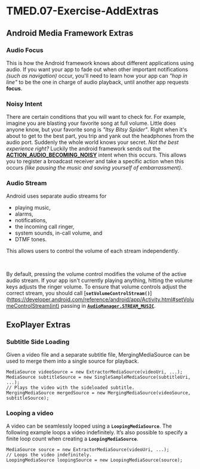 # TMED.07-Exercise-AddExtras

## Android Media Framework Extras

### Audio Focus

This is how the Android framework knows about different applications using audio. 
If you want your app to fade out when other important notifications _(such as navigation)_ occur, 
 you'll need to learn how your app can _"hop in line"_ to be the one in charge of audio playback, 
  until another app requests __focus__.
  


### Noisy Intent

There are certain conditions that you will want to check for. 
For example, imagine you are blasting your favorite song at full volume. 
Little does anyone know, but your favorite song is _"Itsy Bitsy Spider"_. 
Right when it's about to get to the best part, you trip and yank out the headphones from the audio port. 
Suddenly the whole world knows your secret. 
_Not the best experience right?_ 
Luckily the android framework sends out the [__ACTION_AUDIO_BECOMING_NOISY__](https://developer.android.com/reference/android/media/AudioManager.html#ACTION_AUDIO_BECOMING_NOISY) intent when this occurs. 
This allows you to register a broadcast receiver and take a specific action when this occurs 
_(like pausing the music and saving yourself of embarrassment)_. 



### Audio Stream

Android uses separate audio streams for
 - playing music, 
 - alarms, 
 - notifications, 
 - the incoming call ringer, 
 - system sounds, in-call volume, and 
 - DTMF tones. 
 
This allows users to control the volume of each stream independently.

&nbsp;&nbsp;

By default, pressing the volume control modifies the volume of the active audio stream. 
If your app isn't currently playing anything, hitting the volume keys adjusts the ringer volume. 
To ensure that volume controls adjust the correct stream, you should call [__`setVolumeControlStream()`__](https://developer.android.com/reference/android/app/Activity.html#setVolumeControlStream(int)
 passing in [__`AudioManager.STREAM_MUSIC`__](https://developer.android.com/reference/android/media/AudioManager.html#STREAM_MUSIC).
 
 
 
 
 ## ExoPlayer Extras
 
 ### Subtitle Side Loading
 
 Given a video file and a separate subtitle file, MergingMediaSource can be used to merge them into a single source for playback.
 ```
MediaSource videoSource = new ExtractorMediaSource(videoUri, ...);
MediaSource subtitleSource = new SingleSampleMediaSource(subtitleUri, ...);
// Plays the video with the sideloaded subtitle.
MergingMediaSource mergedSource = new MergingMediaSource(videoSource, subtitleSource);
```


### Looping a video

A video can be seamlessly looped using a __`LoopingMediaSource`__. 
The following example loops a video indefinitely. 
It’s also possible to specify a finite loop count when creating a __`LoopingMediaSource`__. 
```
MediaSource source = new ExtractorMediaSource(videoUri, ...);
// Loops the video indefinitely.
LoopingMediaSource loopingSource = new LoopingMediaSource(source);
```
